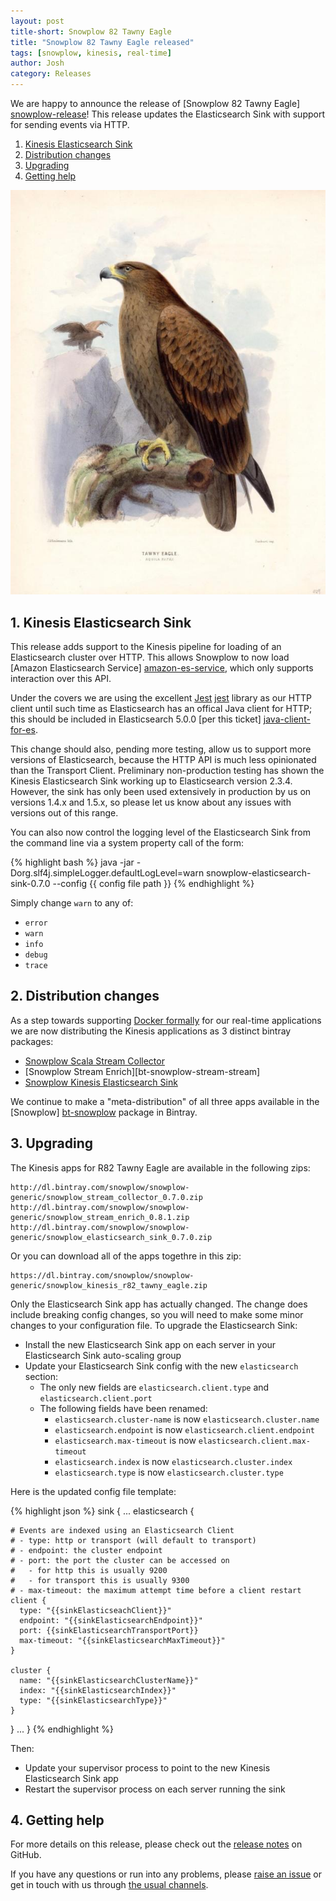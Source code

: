 ```yaml
---
layout: post
title-short: Snowplow 82 Tawny Eagle
title: "Snowplow 82 Tawny Eagle released"
tags: [snowplow, kinesis, real-time]
author: Josh
category: Releases
---
```


We are happy to announce the release of [Snowplow 82 Tawny Eagle] [snowplow-release]! This release updates the Elasticsearch Sink with support for sending events via HTTP.

1. [Kinesis Elasticsearch Sink](/blog/2016/08/08/snowplow-r82-tawny-eagle-released-with-kinesis-elasticsearch-service-support#kes)
2. [Distribution changes](/blog/2016/08/08/snowplow-r82-tawny-eagle-released-with-kinesis-elasticsearch-service-support#distribution)
3. [Upgrading](/blog/2016/08/08/snowplow-r82-tawny-eagle-released-with-kinesis-elasticsearch-service-support#upgrading)
4. [Getting help](/blog/2016/08/08/snowplow-r82-tawny-eagle-released-with-kinesis-elasticsearch-service-support#help)

![tawny-eagle][tawny-eagle]

<!--more-->

<h2 id="kes">1. Kinesis Elasticsearch Sink</h2>

This release adds support to the Kinesis pipeline for loading of an Elasticsearch cluster over HTTP. This allows Snowplow to now load [Amazon Elasticsearch Service] [amazon-es-service], which only supports interaction over this API.

Under the covers we are using the excellent [Jest] [jest] library as our HTTP client until such time as Elasticsearch has an offical Java client for HTTP; this should be included in Elasticsearch 5.0.0 [per this ticket] [java-client-for-es].

This change should also, pending more testing, allow us to support more versions of Elasticsearch, because the HTTP API is much less opinionated than the Transport Client. Preliminary non-production testing has shown the Kinesis Elasticsearch Sink working up to Elasticsearch version 2.3.4. However, the sink has only been used extensively in production by us on versions 1.4.x and 1.5.x, so please let us know about any issues with versions out of this range.

You can also now control the logging level of the Elasticsearch Sink from the command line via a system property call of the form:

{% highlight bash %}
java -jar -Dorg.slf4j.simpleLogger.defaultLogLevel=warn snowplow-elasticsearch-sink-0.7.0 --config {{ config file path }}
{% endhighlight %}

Simply change `warn` to any of:

* `error`
* `warn`
* `info`
* `debug`
* `trace`

<h2 id="distribution">2. Distribution changes</h2>

As a step towards supporting [Docker formally][snowplow-docker] for our real-time applications we are now distributing the Kinesis applications as 3 distinct bintray packages:

* [Snowplow Scala Stream Collector][bt-snowplow-scala-stream-collector]
* [Snowplow Stream Enrich][bt-snowplow-stream-stream]
* [Snowplow Kinesis Elasticsearch Sink][bt-snowplow-kinesis-elasticsearch-sink]

We continue to make a "meta-distribution" of all three apps available in the [Snowplow] [bt-snowplow] package in Bintray.

<h2 id="upgrading">3. Upgrading</h2>

The Kinesis apps for R82 Tawny Eagle are available in the following zips:

    http://dl.bintray.com/snowplow/snowplow-generic/snowplow_stream_collector_0.7.0.zip
    http://dl.bintray.com/snowplow/snowplow-generic/snowplow_stream_enrich_0.8.1.zip
    http://dl.bintray.com/snowplow/snowplow-generic/snowplow_elasticsearch_sink_0.7.0.zip

Or you can download all of the apps togethre in this zip:

    https://dl.bintray.com/snowplow/snowplow-generic/snowplow_kinesis_r82_tawny_eagle.zip

Only the Elasticsearch Sink app has actually changed. The change does include breaking config changes, so you will need to make some minor changes to your configuration file. To upgrade the Elasticsearch Sink:

* Install the new Elasticsearch Sink app on each server in your Elasticsearch Sink auto-scaling group
* Update your Elasticsearch Sink config with the new `elasticsearch` section:
  - The only new fields are `elasticsearch.client.type` and `elasticsearch.client.port`
  - The following fields have been renamed:
    - `elasticsearch.cluster-name` is now `elasticsearch.cluster.name`
    - `elasticsearch.endpoint` is now `elasticsearch.client.endpoint`
    - `elasticsearch.max-timeout` is now `elasticsearch.client.max-timeout`
    - `elasticsearch.index` is now `elasticsearch.cluster.index`
    - `elasticsearch.type` is now `elasticsearch.cluster.type`

Here is the updated config file template:

{% highlight json %}
sink {
  ...
  elasticsearch {

    # Events are indexed using an Elasticsearch Client
    # - type: http or transport (will default to transport)
    # - endpoint: the cluster endpoint
    # - port: the port the cluster can be accessed on
    #   - for http this is usually 9200
    #   - for transport this is usually 9300
    # - max-timeout: the maximum attempt time before a client restart
    client {
      type: "{{sinkElasticseachClient}}"
      endpoint: "{{sinkElasticsearchEndpoint}}"
      port: {{sinkElasticsearchTransportPort}}
      max-timeout: "{{sinkElasticsearchMaxTimeout}}"
    }

    cluster {
      name: "{{sinkElasticsearchClusterName}}"
      index: "{{sinkElasticsearchIndex}}"
      type: "{{sinkElasticsearchType}}"
    }
  }
  ...
}
{% endhighlight %}

Then:

* Update your supervisor process to point to the new Kinesis Elasticsearch Sink app
* Restart the supervisor process on each server running the sink

<h2 id="help">4. Getting help</h2>

For more details on this release, please check out the [release notes][snowplow-release] on GitHub.

If you have any questions or run into any problems, please [raise an issue][issues] or get in touch with us through [the usual channels][talk-to-us].

[tawny-eagle]: /assets/img/blog/2016/08/tawny-eagle.jpg
[snowplow-release]: https://github.com/snowplow/snowplow/releases/r82-tawny-eagle

[snowplow-docker]: https://github.com/snowplow/docker-snowplow/issues

[amazon-es-service]: https://aws.amazon.com/elasticsearch-service/
[jest]: https://github.com/searchbox-io/Jest
[java-client-for-es]: https://github.com/elastic/elasticsearch/issues/7743

[bt-snowplow]: https://bintray.com/snowplow/snowplow-generic/snowplow
[bt-snowplow-scala-stream-collector]: https://bintray.com/snowplow/snowplow-generic/snowplow-scala-stream-collector
[bt-snowplow-stream-enrich]: https://bintray.com/snowplow/snowplow-generic/snowplow-stream-enrich
[bt-snowplow-kinesis-elasticsearch-sink]: https://bintray.com/snowplow/snowplow-generic/snowplow-kinesis-elasticsearch-sink

[issues]: https://github.com/snowplow/snowplow/issues/new
[talk-to-us]: https://github.com/snowplow/snowplow/wiki/Talk-to-us
